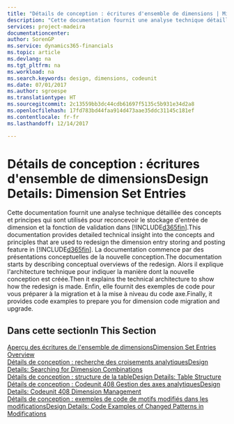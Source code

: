 ```yaml
---
title: "Détails de conception : écritures d'ensemble de dimensions | Microsoft Docs"
description: "Cette documentation fournit une analyse technique détaillée des concepts et principes qui sont utilisés pour reconcevoir la fonction de stockage et de validation d'écritures de dimension."
services: project-madeira
documentationcenter: 
author: SorenGP
ms.service: dynamics365-financials
ms.topic: article
ms.devlang: na
ms.tgt_pltfrm: na
ms.workload: na
ms.search.keywords: design, dimensions, codeunit
ms.date: 07/01/2017
ms.author: sgroespe
ms.translationtype: HT
ms.sourcegitcommit: 2c13559bb3dc44cdb61697f5135c5b931e34d2a8
ms.openlocfilehash: 17fd783bd44faa914d473aae35ddc31145c181ef
ms.contentlocale: fr-fr
ms.lasthandoff: 12/14/2017

---
```

# <a name="design-details-dimension-set-entries"></a><span data-ttu-id="b65e6-103">Détails de conception : écritures d'ensemble de dimensions</span><span class="sxs-lookup"><span data-stu-id="b65e6-103">Design Details: Dimension Set Entries</span></span>
<span data-ttu-id="b65e6-104">Cette documentation fournit une analyse technique détaillée des concepts et principes qui sont utilisés pour reconcevoir le stockage d'entrée de dimension et la fonction de validation dans [!INCLUDE[d365fin](includes/d365fin_md.md)].</span><span class="sxs-lookup"><span data-stu-id="b65e6-104">This documentation provides detailed technical insight into the concepts and principles that are used to redesign the dimension entry storing and posting feature in [!INCLUDE[d365fin](includes/d365fin_md.md)].</span></span> <span data-ttu-id="b65e6-105">La documentation commence par des présentations conceptuelles de la nouvelle conception.</span><span class="sxs-lookup"><span data-stu-id="b65e6-105">The documentation starts by describing conceptual overviews of the redesign.</span></span> <span data-ttu-id="b65e6-106">Alors il explique l'architecture technique pour indiquer la manière dont la nouvelle conception est créée.</span><span class="sxs-lookup"><span data-stu-id="b65e6-106">Then it explains the technical architecture to show how the redesign is made.</span></span> <span data-ttu-id="b65e6-107">Enfin, elle fournit des exemples de code pour vous préparer à la migration et à la mise à niveau du code axe.</span><span class="sxs-lookup"><span data-stu-id="b65e6-107">Finally, it provides code examples to prepare you for dimension code migration and upgrade.</span></span>  

## <a name="in-this-section"></a><span data-ttu-id="b65e6-108">Dans cette section</span><span class="sxs-lookup"><span data-stu-id="b65e6-108">In This Section</span></span>  
[<span data-ttu-id="b65e6-109">Aperçu des écritures de l'ensemble de dimensions</span><span class="sxs-lookup"><span data-stu-id="b65e6-109">Dimension Set Entries Overview</span></span>](design-details-dimension-set-entries-overview.md)  
[<span data-ttu-id="b65e6-110">Détails de conception : recherche des croisements analytiques</span><span class="sxs-lookup"><span data-stu-id="b65e6-110">Design Details: Searching for Dimension Combinations</span></span>](design-details-searching-for-dimension-combinations.md)  
[<span data-ttu-id="b65e6-111">Détails de conception : structure de la table</span><span class="sxs-lookup"><span data-stu-id="b65e6-111">Design Details: Table Structure</span></span>](design-details-table-structure.md)  
[<span data-ttu-id="b65e6-112">Détails de conception : Codeunit 408 Gestion des axes analytiques</span><span class="sxs-lookup"><span data-stu-id="b65e6-112">Design Details: Codeunit 408 Dimension Management</span></span>](design-details-codeunit-408-dimension-management.md)  
[<span data-ttu-id="b65e6-113">Détails de conception : exemples de code de motifs modifiés dans les modifications</span><span class="sxs-lookup"><span data-stu-id="b65e6-113">Design Details: Code Examples of Changed Patterns in Modifications</span></span>](design-details-code-examples-of-changed-patterns-in-modifications.md)

